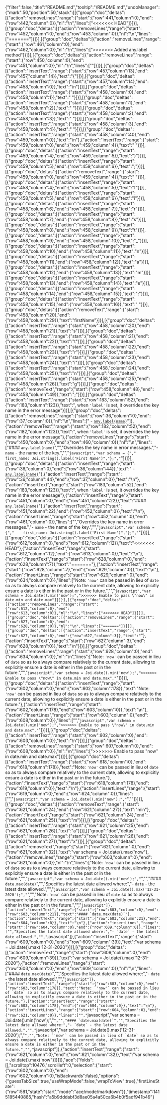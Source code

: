 {"filter":false,"title":"README.md","tooltip":"/README.md","undoManager":{"mark":50,"position":50,"stack":[[{"group":"doc","deltas":[{"action":"removeLines","range":{"start":{"row":441,"column":0},"end":{"row":442,"column":0}},"nl":"\n","lines":["<<<<<<< HEAD"]}]}],[{"group":"doc","deltas":[{"action":"removeLines","range":{"start":{"row":452,"column":0},"end":{"row":453,"column":0}},"nl":"\n","lines":["======="]}]}],[{"group":"doc","deltas":[{"action":"removeLines","range":{"start":{"row":461,"column":0},"end":{"row":462,"column":0}},"nl":"\n","lines":[">>>>>>> Added any.label method"]}]}],[{"group":"doc","deltas":[{"action":"removeLines","range":{"start":{"row":450,"column":0},"end":{"row":451,"column":0}},"nl":"\n","lines":[""]}]}],[{"group":"doc","deltas":[{"action":"insertText","range":{"start":{"row":457,"column":13},"end":{"row":457,"column":14}},"text":"{"}]}],[{"group":"doc","deltas":[{"action":"insertText","range":{"start":{"row":457,"column":14},"end":{"row":458,"column":0}},"text":"\n"}]}],[{"group":"doc","deltas":[{"action":"insertText","range":{"start":{"row":458,"column":0},"end":{"row":458,"column":1}},"text":" "}]}],[{"group":"doc","deltas":[{"action":"insertText","range":{"start":{"row":458,"column":1},"end":{"row":458,"column":2}},"text":" "}]}],[{"group":"doc","deltas":[{"action":"insertText","range":{"start":{"row":458,"column":2},"end":{"row":458,"column":3}},"text":" "}]}],[{"group":"doc","deltas":[{"action":"insertText","range":{"start":{"row":458,"column":3},"end":{"row":458,"column":4}},"text":" "}]}],[{"group":"doc","deltas":[{"action":"insertText","range":{"start":{"row":458,"column":40},"end":{"row":459,"column":0}},"text":"\n"},{"action":"insertText","range":{"start":{"row":459,"column":0},"end":{"row":459,"column":4}},"text":"    "}]}],[{"group":"doc","deltas":[{"action":"insertText","range":{"start":{"row":459,"column":4},"end":{"row":459,"column":5}},"text":"}"}]}],[{"group":"doc","deltas":[{"action":"insertText","range":{"start":{"row":459,"column":5},"end":{"row":459,"column":6}},"text":";"}]}],[{"group":"doc","deltas":[{"action":"removeText","range":{"start":{"row":459,"column":0},"end":{"row":459,"column":4}},"text":"    "}]}],[{"group":"doc","deltas":[{"action":"insertText","range":{"start":{"row":458,"column":4},"end":{"row":458,"column":5}},"text":"f"}]}],[{"group":"doc","deltas":[{"action":"insertText","range":{"start":{"row":458,"column":5},"end":{"row":458,"column":6}},"text":"i"}]}],[{"group":"doc","deltas":[{"action":"insertText","range":{"start":{"row":458,"column":6},"end":{"row":458,"column":7}},"text":"r"}]}],[{"group":"doc","deltas":[{"action":"insertText","range":{"start":{"row":458,"column":7},"end":{"row":458,"column":8}},"text":"s"}]}],[{"group":"doc","deltas":[{"action":"insertText","range":{"start":{"row":458,"column":8},"end":{"row":458,"column":9}},"text":"t"}]}],[{"group":"doc","deltas":[{"action":"insertText","range":{"start":{"row":458,"column":9},"end":{"row":458,"column":10}},"text":"_"}]}],[{"group":"doc","deltas":[{"action":"insertText","range":{"start":{"row":458,"column":10},"end":{"row":458,"column":11}},"text":"n"}]}],[{"group":"doc","deltas":[{"action":"insertText","range":{"start":{"row":458,"column":11},"end":{"row":458,"column":12}},"text":"a"}]}],[{"group":"doc","deltas":[{"action":"insertText","range":{"start":{"row":458,"column":12},"end":{"row":458,"column":13}},"text":"m"}]}],[{"group":"doc","deltas":[{"action":"insertText","range":{"start":{"row":458,"column":13},"end":{"row":458,"column":14}},"text":"e"}]}],[{"group":"doc","deltas":[{"action":"insertText","range":{"start":{"row":458,"column":14},"end":{"row":458,"column":15}},"text":":"}]}],[{"group":"doc","deltas":[{"action":"insertText","range":{"start":{"row":458,"column":15},"end":{"row":458,"column":16}},"text":" "}]}],[{"group":"doc","deltas":[{"action":"removeText","range":{"start":{"row":458,"column":20},"end":{"row":458,"column":29}},"text":"firstName"}]}],[{"group":"doc","deltas":[{"action":"insertText","range":{"start":{"row":458,"column":20},"end":{"row":458,"column":21}},"text":"s"}]}],[{"group":"doc","deltas":[{"action":"insertText","range":{"start":{"row":458,"column":21},"end":{"row":458,"column":22}},"text":"t"}]}],[{"group":"doc","deltas":[{"action":"insertText","range":{"start":{"row":458,"column":22},"end":{"row":458,"column":23}},"text":"r"}]}],[{"group":"doc","deltas":[{"action":"insertText","range":{"start":{"row":458,"column":23},"end":{"row":458,"column":24}},"text":"i"}]}],[{"group":"doc","deltas":[{"action":"insertText","range":{"start":{"row":458,"column":24},"end":{"row":458,"column":25}},"text":"n"}]}],[{"group":"doc","deltas":[{"action":"insertText","range":{"start":{"row":458,"column":25},"end":{"row":458,"column":26}},"text":"g"}]}],[{"group":"doc","deltas":[{"action":"removeText","range":{"start":{"row":458,"column":48},"end":{"row":458,"column":49}},"text":";"}]}],[{"group":"doc","deltas":[{"action":"insertText","range":{"start":{"row":183,"column":52},"end":{"row":183,"column":123}},"text":", when `'label'` is set, it overrides the key name in the error message"}]}],[{"group":"doc","deltas":[{"action":"removeLines","range":{"start":{"row":36,"column":0},"end":{"row":37,"column":0}},"nl":"\n","lines":["        - [`any.label(name)`](#anylabelname)"]},{"action":"removeText","range":{"start":{"row":182,"column":52},"end":{"row":182,"column":123}},"text":", when `'label'` is set, it overrides the key name in the error message"},{"action":"removeLines","range":{"start":{"row":450,"column":0},"end":{"row":460,"column":0}},"nl":"\n","lines":["#### `any.label(name)`","","Overrides the key name in error messages.","- `name` - the name of the key.","","```javascript","var schema = {","    first_name: Joi.string().label('First Name')","};","```"]}]}],[{"group":"doc","deltas":[{"action":"insertText","range":{"start":{"row":36,"column":0},"end":{"row":36,"column":44}},"text":"        - [`any.label(name)`](#anylabelname)"},{"action":"insertText","range":{"start":{"row":36,"column":44},"end":{"row":37,"column":0}},"text":"\n"},{"action":"insertText","range":{"start":{"row":183,"column":52},"end":{"row":183,"column":123}},"text":", when `'label'` is set, it overrides the key name in the error message"},{"action":"insertText","range":{"start":{"row":451,"column":0},"end":{"row":451,"column":22}},"text":"#### `any.label(name)`"},{"action":"insertText","range":{"start":{"row":451,"column":22},"end":{"row":452,"column":0}},"text":"\n"},{"action":"insertLines","range":{"start":{"row":452,"column":0},"end":{"row":461,"column":0}},"lines":["","Overrides the key name in error messages.","- `name` - the name of the key.","","```javascript","var schema = {","    first_name: Joi.string().label('First Name')","};","```"]}]}],[{"group":"doc","deltas":[{"action":"insertText","range":{"start":{"row":612,"column":0},"end":{"row":612,"column":12}},"text":"<<<<<<< HEAD"},{"action":"insertText","range":{"start":{"row":612,"column":12},"end":{"row":613,"column":0}},"text":"\n"},{"action":"insertText","range":{"start":{"row":628,"column":0},"end":{"row":628,"column":7}},"text":"======="},{"action":"insertText","range":{"start":{"row":628,"column":7},"end":{"row":629,"column":0}},"text":"\n"},{"action":"insertLines","range":{"start":{"row":629,"column":0},"end":{"row":634,"column":0}},"lines":["Note: `'now'` can be passed in lieu of `date` so as to always compare relatively to the current date, allowing to explicitly ensure a date is either in the past or in the future.","","```javascript","var schema = Joi.date().min('now');",">>>>>>> Enable to pass \"now\" in date.min and date.max"]}]}],[{"group":"doc","deltas":[{"action":"removeLines","range":{"start":{"row":612,"column":0},"end":{"row":613,"column":0}},"nl":"\n","lines":["<<<<<<< HEAD"]}]}],[{"group":"doc","deltas":[{"action":"removeLines","range":{"start":{"row":627,"column":0},"end":{"row":628,"column":0}},"nl":"\n","lines":["======="]}]}],[{"group":"doc","deltas":[{"action":"insertText","range":{"start":{"row":627,"column":0},"end":{"row":627,"column":3}},"text":"```"},{"action":"insertText","range":{"start":{"row":627,"column":3},"end":{"row":628,"column":0}},"text":"\n"}]}],[{"group":"doc","deltas":[{"action":"removeLines","range":{"start":{"row":628,"column":0},"end":{"row":634,"column":0}},"nl":"\n","lines":["Note: `'now'` can be passed in lieu of `date` so as to always compare relatively to the current date, allowing to explicitly ensure a date is either in the past or in the future.","","```javascript","var schema = Joi.date().min('now');",">>>>>>> Enable to pass \"now\" in date.min and date.max","```"]}]}],[{"group":"doc","deltas":[{"action":"insertText","range":{"start":{"row":602,"column":0},"end":{"row":602,"column":178}},"text":"Note: `'now'` can be passed in lieu of `date` so as to always compare relatively to the current date, allowing to explicitly ensure a date is either in the past or in the future."},{"action":"insertText","range":{"start":{"row":602,"column":178},"end":{"row":603,"column":0}},"text":"\n"},{"action":"insertLines","range":{"start":{"row":603,"column":0},"end":{"row":608,"column":0}},"lines":["","```javascript","var schema = Joi.date().min('now');",">>>>>>> Enable to pass \"now\" in date.min and date.max","```"]}]}],[{"group":"doc","deltas":[{"action":"insertText","range":{"start":{"row":602,"column":0},"end":{"row":603,"column":0}},"text":"\n"}]}],[{"group":"doc","deltas":[{"action":"removeLines","range":{"start":{"row":607,"column":0},"end":{"row":608,"column":0}},"nl":"\n","lines":[">>>>>>> Enable to pass \"now\" in date.min and date.max"]}]}],[{"group":"doc","deltas":[{"action":"insertText","range":{"start":{"row":618,"column":0},"end":{"row":618,"column":178}},"text":"Note: `'now'` can be passed in lieu of `date` so as to always compare relatively to the current date, allowing to explicitly ensure a date is either in the past or in the future."},{"action":"insertText","range":{"start":{"row":618,"column":178},"end":{"row":619,"column":0}},"text":"\n"},{"action":"insertLines","range":{"start":{"row":619,"column":0},"end":{"row":624,"column":0}},"lines":["","```javascript","var schema = Joi.date().min('now');","```",""]}]}],[{"group":"doc","deltas":[{"action":"removeText","range":{"start":{"row":621,"column":24},"end":{"row":621,"column":27}},"text":"min"},{"action":"insertText","range":{"start":{"row":621,"column":24},"end":{"row":621,"column":25}},"text":"m"}]}],[{"group":"doc","deltas":[{"action":"insertText","range":{"start":{"row":621,"column":25},"end":{"row":621,"column":26}},"text":"a"}]}],[{"group":"doc","deltas":[{"action":"insertText","range":{"start":{"row":621,"column":26},"end":{"row":621,"column":27}},"text":"x"}]}],[{"group":"doc","deltas":[{"action":"removeText","range":{"start":{"row":621,"column":0},"end":{"row":621,"column":32}},"text":"var schema = Joi.date().max('now"},{"action":"removeLines","range":{"start":{"row":603,"column":0},"end":{"row":621,"column":0}},"nl":"\n","lines":["Note: `'now'` can be passed in lieu of `date` so as to always compare relatively to the current date, allowing to explicitly ensure a date is either in the past or in the future.","","```javascript","var schema = Joi.date().min('now');","```","","#### `date.max(date)`","","Specifies the latest date allowed where:","- `date` - the latest date allowed.","","```javascript","var schema = Joi.date().max('12-31-2020');","```","","Note: `'now'` can be passed in lieu of `date` so as to always compare relatively to the current date, allowing to explicitly ensure a date is either in the past or in the future.","","```javascript"]},{"action":"insertText","range":{"start":{"row":603,"column":0},"end":{"row":603,"column":21}},"text":"#### `date.max(date)`"},{"action":"insertText","range":{"start":{"row":603,"column":21},"end":{"row":604,"column":0}},"text":"\n"},{"action":"insertLines","range":{"start":{"row":604,"column":0},"end":{"row":609,"column":0}},"lines":["","Specifies the latest date allowed where:","- `date` - the latest date allowed.","","```javascript"]},{"action":"insertText","range":{"start":{"row":609,"column":0},"end":{"row":609,"column":39}},"text":"var schema = Joi.date().max('12-31-2020"}]}],[{"group":"doc","deltas":[{"action":"removeText","range":{"start":{"row":609,"column":0},"end":{"row":609,"column":39}},"text":"var schema = Joi.date().max('12-31-2020"},{"action":"removeLines","range":{"start":{"row":603,"column":0},"end":{"row":609,"column":0}},"nl":"\n","lines":["#### `date.max(date)`","","Specifies the latest date allowed where:","- `date` - the latest date allowed.","","```javascript"]},{"action":"insertText","range":{"start":{"row":603,"column":0},"end":{"row":603,"column":178}},"text":"Note: `'now'` can be passed in lieu of `date` so as to always compare relatively to the current date, allowing to explicitly ensure a date is either in the past or in the future."},{"action":"insertText","range":{"start":{"row":603,"column":178},"end":{"row":604,"column":0}},"text":"\n"},{"action":"insertLines","range":{"start":{"row":604,"column":0},"end":{"row":621,"column":0}},"lines":["","```javascript","var schema = Joi.date().min('now');","```","","#### `date.max(date)`","","Specifies the latest date allowed where:","- `date` - the latest date allowed.","","```javascript","var schema = Joi.date().max('12-31-2020');","```","","Note: `'now'` can be passed in lieu of `date` so as to always compare relatively to the current date, allowing to explicitly ensure a date is either in the past or in the future.","","```javascript"]},{"action":"insertText","range":{"start":{"row":621,"column":0},"end":{"row":621,"column":32}},"text":"var schema = Joi.date().max('now"}]}]]},"ace":{"folds":[],"scrolltop":10476,"scrollleft":0,"selection":{"start":{"row":602,"column":0},"end":{"row":602,"column":0},"isBackwards":false},"options":{"guessTabSize":true,"useWrapMode":false,"wrapToView":true},"firstLineState":{"row":581,"state":"start","mode":"ace/mode/markdown"}},"timestamp":1415185440885,"hash":"a5b9dddabf3d8ae05a4a50ca6b4b0f5adf941b49"}